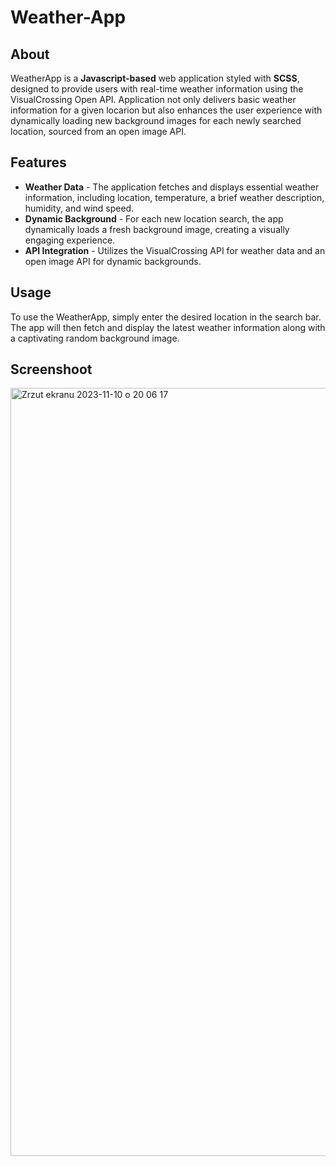 # Weather-App

## About 

WeatherApp is a **Javascript-based** web application styled with **SCSS**, designed to provide users with real-time weather information using the VisualCrossing Open API. Application not only delivers basic weather information for a given locarion but also enhances the user experience with dynamically loading new background images for each newly searched location, sourced from an open image API. 

## Features 

- **Weather Data** - The application fetches and displays essential weather information, including location, temperature, a brief weather description, humidity, and wind speed.
- **Dynamic Background** - For each new location search, the app dynamically loads a fresh background image, creating a visually engaging experience.
- **API Integration** - Utilizes the VisualCrossing API for weather data and an open image API for dynamic backgrounds.

## Usage 

To use the WeatherApp, simply enter the desired location in the search bar. The app will then fetch and display the latest weather information along with a captivating random background image. 

## Screenshoot
<img width="1229" alt="Zrzut ekranu 2023-11-10 o 20 06 17" src="https://github.com/kacperlaudanski/Weather-App/assets/107647375/2872a361-9a3a-4500-a6bf-041e0298ad21">

